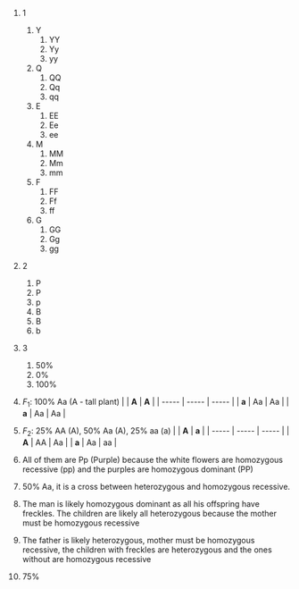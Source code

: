 1. 1
	1. Y
		1. YY
		2. Yy
		3. yy
	2. Q
		1. QQ
		2. Qq
		3. qq
	3. E
		1. EE
		2. Ee
		3. ee
	4. M
		1. MM
		2. Mm
		3. mm
	5. F
		1. FF
		2. Ff
		3. ff
	6. G
		1. GG
		2. Gg
		3. gg
2. 2
	1. P
	2. P
	3. p
	4. B
	5. B
	6. b
3. 3
	1. 50%
	2. 0%
	3. 100%
4. $F_1$: 100% Aa (A - tall plant)
|       | **A** | **A** |
| ----- | ----- | ----- |
| **a** | Aa    | Aa    |
| **a** | Aa    | Aa    |

5. $F_2$: 25% AA (A), 50% Aa (A), 25% aa (a)
|       | **A** | **a** |
| ----- | ----- | ----- |
| **A** | AA    | Aa    |
| **a** | Aa    | aa    |

6. All of them are Pp (Purple) because the white flowers are homozygous recessive (pp) and the purples are homozygous dominant (PP)
7. 50% Aa, it is a cross between heterozygous and homozygous recessive.
8. The man is likely homozygous dominant as all his offspring have freckles. The children are likely all heterozygous because the mother must be homozygous recessive
9. The father is likely heterozygous, mother must be homozygous recessive, the children with freckles are heterozygous and the ones without are homozygous recessive
10. 75%
